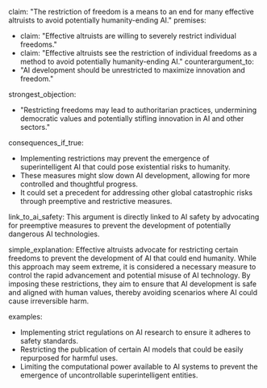 claim: "The restriction of freedom is a means to an end for many effective altruists to avoid potentially humanity-ending AI."
premises:
  - claim: "Effective altruists are willing to severely restrict individual freedoms."
  - claim: "Effective altruists see the restriction of individual freedoms as a method to avoid potentially humanity-ending AI."
counterargument_to:
  - "AI development should be unrestricted to maximize innovation and freedom."

strongest_objection:
  - "Restricting freedoms may lead to authoritarian practices, undermining democratic values and potentially stifling innovation in AI and other sectors."

consequences_if_true:
  - Implementing restrictions may prevent the emergence of superintelligent AI that could pose existential risks to humanity.
  - These measures might slow down AI development, allowing for more controlled and thoughtful progress.
  - It could set a precedent for addressing other global catastrophic risks through preemptive and restrictive measures.

link_to_ai_safety: This argument is directly linked to AI safety by advocating for preemptive measures to prevent the development of potentially dangerous AI technologies.

simple_explanation:
  Effective altruists advocate for restricting certain freedoms to prevent the development of AI that could end humanity. While this approach may seem extreme, it is considered a necessary measure to control the rapid advancement and potential misuse of AI technology. By imposing these restrictions, they aim to ensure that AI development is safe and aligned with human values, thereby avoiding scenarios where AI could cause irreversible harm.

examples:
  - Implementing strict regulations on AI research to ensure it adheres to safety standards.
  - Restricting the publication of certain AI models that could be easily repurposed for harmful uses.
  - Limiting the computational power available to AI systems to prevent the emergence of uncontrollable superintelligent entities.